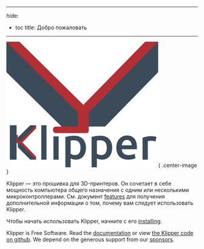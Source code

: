 ***

hide:

- toc title: Добро пожаловать

***

![](img/klipper-logo.png){ .center-image }

Klipper — это прошивка для 3D-принтеров. Он сочетает в себе мощность компьютера общего назначения с одним или несколькими микроконтроллерами. См. документ [features](Features.md) для получения дополнительной информации о том, почему вам следует использовать Klipper.

Чтобы начать использовать Klipper, начните с его [installing](Installation.md).

Klipper is Free Software. Read the [documentation](Overview.md) or view [the Klipper code on github](https://github.com/Klipper3d/klipper). We depend on the generous support from our [sponsors](Sponsors.md).
